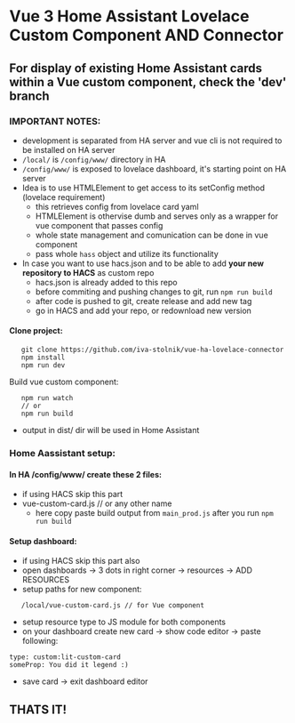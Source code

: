 # Vue 3 Home Assistant Lovelace Custom Component AND Connector

## For display of existing Home Assistant cards within a Vue custom component, check the 'dev' branch

### IMPORTANT NOTES:
   * development is separated from HA server and vue cli is not required to be installed on HA server
   * `/local/` is `/config/www/` directory in HA
   * `/config/www/` is exposed to lovelace dashboard, it's starting point on HA server
   * Idea is to use HTMLElement to get access to its setConfig method (lovelace requirement)
        - this retrieves config from lovelace card yaml
        - HTMLElement is othervise dumb and serves only as a wrapper for vue component that passes config
        - whole state management and comunication can be done in vue component
        - pass whole `hass` object and utilize its functionality
   * In case you want to use hacs.json and to be able to add **your new repository to HACS** as custom repo
        - hacs.json is already added to this repo
        - before commiting and pushing changes to git, run `npm run build`
        - after code is pushed to git, create release and add new tag
        - go in HACS and add your repo, or redownload new version

#### Clone project:
```
   git clone https://github.com/iva-stolnik/vue-ha-lovelace-connector
   npm install
   npm run dev
```

Build vue custom component:
```
   npm run watch
   // or
   npm run build
```
   * output in dist/ dir will be used in Home Assistant

### Home Aassistant setup:
#### In HA /config/www/ create these 2 files:
   * if using HACS skip this part
   * vue-custom-card.js // or any other name
      * here copy paste build output from `main_prod.js` after you run `npm run build`

#### Setup dashboard:
   * if using HACS skip this part also
   * open dashboards -> 3 dots in right corner -> resources -> ADD RESOURCES
   * setup paths for new component: 
```
   /local/vue-custom-card.js // for Vue component
```
   * setup resource type to JS module for both components
   * on your dashboard create new card -> show code editor -> paste following:
   ```
type: custom:lit-custom-card
someProp: You did it legend :)
   ```
   * save card -> exit dashboard editor

## THATS IT!

